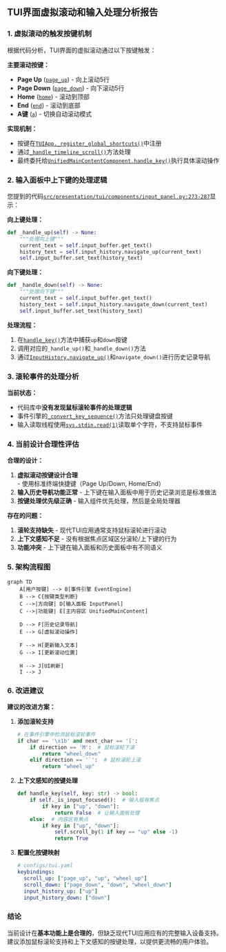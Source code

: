 ## TUI界面虚拟滚动和输入处理分析报告

### 1. 虚拟滚动的触发按键机制

根据代码分析，TUI界面的虚拟滚动通过以下按键触发：

**主要滚动按键：**
- **Page Up** ([`page_up`](src/presentation/tui/app.py:345)) - 向上滚动5行
- **Page Down** ([`page_down`](src/presentation/tui/app.py:346)) - 向下滚动5行  
- **Home** ([`home`](src/presentation/tui/app.py:347)) - 滚动到顶部
- **End** ([`end`](src/presentation/tui/app.py:348)) - 滚动到底部
- **A键** ([`a`](src/presentation/tui/app.py:349)) - 切换自动滚动模式

**实现机制：**
- 按键在[`TUIApp._register_global_shortcuts()`](src/presentation/tui/app.py:336-349)中注册
- 通过[`_handle_timeline_scroll()`](src/presentation/tui/app.py:468-486)方法处理
- 最终委托给[`UnifiedMainContentComponent.handle_key()`](src/presentation/tui/components/unified_main_content.py:389-420)执行具体滚动操作

### 2. 输入面板中上下键的处理逻辑

您提到的代码[`src/presentation/tui/components/input_panel.py:273-287`](src/presentation/tui/components/input_panel.py:273-287)显示：

**向上键处理：**
```python
def _handle_up(self) -> None:
    """处理向上键"""
    current_text = self.input_buffer.get_text()
    history_text = self.input_history.navigate_up(current_text)
    self.input_buffer.set_text(history_text)
```

**向下键处理：**
```python
def _handle_down(self) -> None:
    """处理向下键"""
    current_text = self.input_buffer.get_text()
    history_text = self.input_history.navigate_down(current_text)
    self.input_buffer.set_text(history_text)
```

**处理流程：**
1. 在[`handle_key()`](src/presentation/tui/components/input_panel.py:77-139)方法中捕获`up`和`down`按键
2. 调用对应的`_handle_up()`和`_handle_down()`方法
3. 通过[`InputHistory.navigate_up()`](src/presentation/tui/components/input_panel_component/input_history.py)和`navigate_down()`进行历史记录导航

### 3. 滚轮事件的处理分析

**当前状态：**
- 代码库中**没有发现鼠标滚轮事件的处理逻辑**
- 事件引擎的[`_convert_key_sequence()`](src/presentation/tui/event_engine.py:157-199)方法只处理键盘按键
- 输入读取线程使用[`sys.stdin.read(1)`](src/presentation/tui/event_engine.py:120)读取单个字符，不支持鼠标事件

### 4. 当前设计合理性评估

**合理的设计：**
1. **虚拟滚动按键设计合理** - 使用标准终端快捷键（Page Up/Down, Home/End）
2. **输入历史导航功能正常** - 上下键在输入面板中用于历史记录浏览是标准做法
3. **按键处理优先级正确** - 输入组件优先处理，然后是全局处理器

**存在的问题：**
1. **滚轮支持缺失** - 现代TUI应用通常支持鼠标滚轮进行滚动
2. **上下文感知不足** - 没有根据焦点区域区分滚轮/上下键的行为
3. **功能冲突** - 上下键在输入面板和历史面板中有不同语义

### 5. 架构流程图

```mermaid
graph TD
    A[用户按键] --> B[事件引擎 EventEngine]
    B --> C{按键类型判断}
    C -->|方向键| D[输入面板 InputPanel]
    C -->|功能键| E[主内容区 UnifiedMainContent]
    
    D --> F[历史记录导航]
    E --> G[虚拟滚动操作]
    
    F --> H[更新输入文本]
    G --> I[更新滚动位置]
    
    H --> J[UI刷新]
    I --> J
```

### 6. 改进建议

**建议的改进方案：**

1. **添加滚轮支持**
   ```python
   # 在事件引擎中检测鼠标滚轮事件
   if char == '\x1b' and next_char == '[':
       if direction == 'M':  # 鼠标滚轮下滚
           return "wheel_down"
       elif direction == '`':  # 鼠标滚轮上滚  
           return "wheel_up"
   ```

2. **上下文感知的按键处理**
   ```python
   def handle_key(self, key: str) -> bool:
       if self._is_input_focused():  # 输入框有焦点
           if key in ["up", "down"]:
               return False  # 让输入面板处理
       else:  # 内容区有焦点
           if key in ["up", "down"]:
               self.scroll_by(1 if key == "up" else -1)
               return True
   ```

3. **配置化按键映射**
   ```yaml
   # configs/tui.yaml
   keybindings:
     scroll_up: ["page_up", "up", "wheel_up"]
     scroll_down: ["page_down", "down", "wheel_down"]
     input_history_up: ["up"]  
     input_history_down: ["down"]
   ```

### 结论

当前设计在**基本功能上是合理的**，但缺乏现代TUI应用应有的完整输入设备支持。建议添加鼠标滚轮支持和上下文感知的按键处理，以提供更流畅的用户体验。